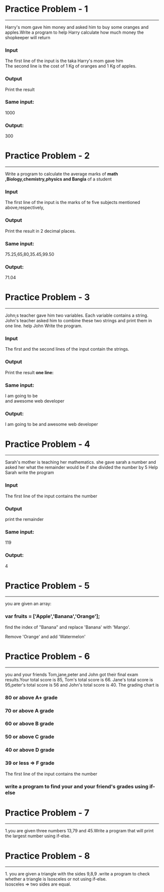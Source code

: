 <!-- problem -1  -->
<h1>Practice Problem - 1</h1>
<hr>
<p>
    Harry's mom gave him money and asked him to
    buy some oranges and apples.Write a program to
    help Harry calculate how much money the shopkeeper will return
</p>
<h3>Input</h3>
<p>The first line of the input is the taka Harry's mom gave him <br>
    The second line is the cost of 1 Kg of oranges and 1 Kg of apples.
</p>
<h3>Output</h3>
<p>Print the result</p>
<h3>Same input:</h3>
<p>
    1000
</p>
<h3>Output:</h3>
<p>
    300
</p>

<!-- problem -2  -->
<h1>Practice Problem - 2</h1>
<hr>
<p>
    Write a program to calculate the average marks of
    <b>math ,Biology,chemistry,physics and
        Bangla</b> of a student
</p>
<h3>Input</h3>
<p>
    The first line of the input is the marks of te five
    subjects mentioned above,respectively,

</p>
<h3>Output</h3>
<p>Print the result in 2 decimal places.</p>
<h3>Same input:</h3>
<p>
    75.25,65,80,35.45,99.50
</p>
<h3>Output:</h3>
<p>
    71.04
</p>

<!-- problem - 3  -->
<h1>Practice Problem - 3 </h1>
<hr>
<p>
    John;s teacher gave him two variables.
    Each variable contains a string.
    John's teacher asked him to
    combine these two strings and print them in one line.
    help John Write the program.
</p>
<h3>Input</h3>
<p>
    The first and the second lines
    of the input contain the strings.

</p>
<h3>Output</h3>
<p>Print the result <b>one line: </b></p>
<h3>Same input:</h3>
<p>
    I am going to be <br>
    and awesome web developer
</p>
<h3>Output:</h3>
<p>
    I am going to be and awesome web developer
</p>

<!-- problem - 4 -->
<h1>Practice Problem - 4</h1>
<hr>
<p>
    Sarah's mother is teaching her mathematics.
    she gave sarah a number and asked her what the
    remainder would be if she divided the number by 5
    Help Sarah write the program
</p>
<h3>Input</h3>
<p>
    The first line of the input contains the number
</p>
<h3>Output</h3>
<p>print the remainder</p>
<h3>Same input:</h3>
<p>
    119
</p>
<h3>Output:</h3>
<p>
    4
</p>
<!-- problem - 5 -->
<h1>Practice Problem - 5</h1>
<hr>
<p>
    you are given an array:
</p>
<h3>var fruits = ['Apple','Banana','Orange'];</h3>
<p>
    find the index of "Banana" and replace 'Banana' with 'Mango'.
</p>

<p>Remove 'Orange' and add 'Watermelon'</p>


<!-- problem - 6 -->
<h1>Practice Problem - 6</h1>
<hr>
<p>
    you and your friends Tom,jane,peter and John got their final
    exam results.Your total score is 85, Tom's total score is 66. Jane's total score is 95,peter's total score is 56 and John's total score is 40. The grading chart is

</p>
<h3>80 or above A+ grade </h3>
<h3>70 or above A grade </h3>
<h3>60 or above B grade </h3>
<h3>50 or above C grade </h3>
<h3>40 or above D grade </h3>
<h3>39 or less => F grade </h3>
<p>
    The first line of the input contains the number
</p>
<h3>write a program to find your and your friend's grades using if-else</h3>

<!-- problem - 7 -->
<h1>Practice Problem - 7</h1>
<hr>
<p>
    1.you are given three numbers 13,79 and 45.Write a program that will print the largest number using if-else.

</p>
<!-- problem - 8 -->
<h1>Practice Problem - 8</h1>
<hr>
<p>
    1. you are given a triangle with the sides 9,8,9 .write a program to check whether a triangle is Isosceles or not using if-else.
    <br>
    Isosceles => two sides are equal.

</p>


